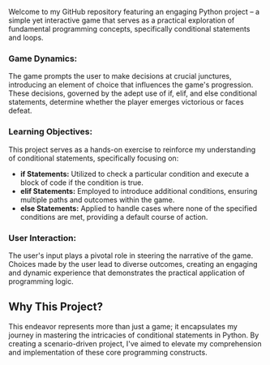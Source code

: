 Welcome to my GitHub repository featuring an engaging Python project – a simple yet interactive game that serves as a practical exploration of fundamental programming concepts, specifically conditional statements and loops.


### Game Dynamics:
The game prompts the user to make decisions at crucial junctures, introducing an element of choice that influences the game's progression. These decisions, governed by the adept use of if, elif, and else conditional statements, determine whether the player emerges victorious or faces defeat.

### Learning Objectives:
This project serves as a hands-on exercise to reinforce my understanding of conditional statements, specifically focusing on:

- **if Statements:** Utilized to check a particular condition and execute a block of code if the condition is true.
- **elif Statements:** Employed to introduce additional conditions, ensuring multiple paths and outcomes within the game.
- **else Statements:** Applied to handle cases where none of the specified conditions are met, providing a default course of action.

### User Interaction:
The user's input plays a pivotal role in steering the narrative of the game. 
Choices made by the user lead to diverse outcomes, creating an engaging and dynamic experience that demonstrates the practical application of programming logic.

## Why This Project?

This endeavor represents more than just a game; it encapsulates my journey in mastering the intricacies of conditional statements in Python.
By creating a scenario-driven project, I've aimed to elevate my comprehension and implementation of these core programming constructs.

